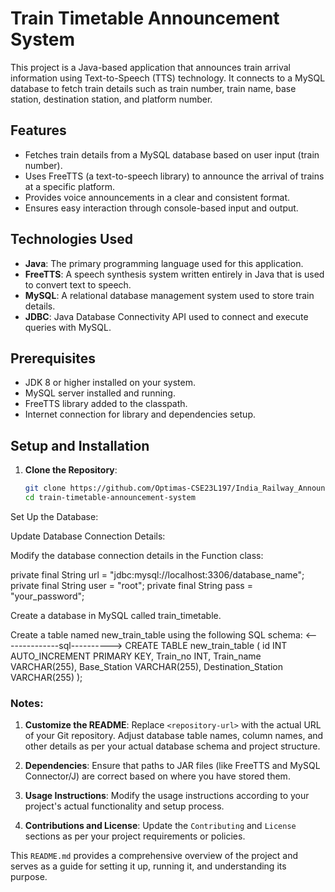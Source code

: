 # Train Timetable Announcement System

This project is a Java-based application that announces train arrival information using Text-to-Speech (TTS) technology. It connects to a MySQL database to fetch train details such as train number, train name, base station, destination station, and platform number.

## Features

- Fetches train details from a MySQL database based on user input (train number).
- Uses FreeTTS (a text-to-speech library) to announce the arrival of trains at a specific platform.
- Provides voice announcements in a clear and consistent format.
- Ensures easy interaction through console-based input and output.

## Technologies Used

- **Java**: The primary programming language used for this application.
- **FreeTTS**: A speech synthesis system written entirely in Java that is used to convert text to speech.
- **MySQL**: A relational database management system used to store train details.
- **JDBC**: Java Database Connectivity API used to connect and execute queries with MySQL.

## Prerequisites

- JDK 8 or higher installed on your system.
- MySQL server installed and running.
- FreeTTS library added to the classpath.
- Internet connection for library and dependencies setup.

## Setup and Installation

1. **Clone the Repository**:
   
   ```bash
   git clone https://github.com/Optimas-CSE23L197/India_Railway_Announcement
   cd train-timetable-announcement-system
Set Up the Database:

Update Database Connection Details:

Modify the database connection details in the Function class:

private final String url = "jdbc:mysql://localhost:3306/database_name";
private final String user = "root";
private final String pass = "your_password";

Create a database in MySQL called train_timetable.

Create a table named new_train_table using the following SQL schema:
<--------------sql---------->
CREATE TABLE new_train_table (
  id INT AUTO_INCREMENT PRIMARY KEY,
  Train_no INT,
  Train_name VARCHAR(255),
  Base_Station VARCHAR(255),
  Destination_Station VARCHAR(255)
);


### Notes:

1. **Customize the README**: Replace `<repository-url>` with the actual URL of your Git repository. Adjust database table names, column names, and other details as per your actual database schema and project structure.

2. **Dependencies**: Ensure that paths to JAR files (like FreeTTS and MySQL Connector/J) are correct based on where you have stored them.

3. **Usage Instructions**: Modify the usage instructions according to your project's actual functionality and setup process.

4. **Contributions and License**: Update the `Contributing` and `License` sections as per your project requirements or policies.

This `README.md` provides a comprehensive overview of the project and serves as a guide for setting it up, running it, and understanding its purpose.
